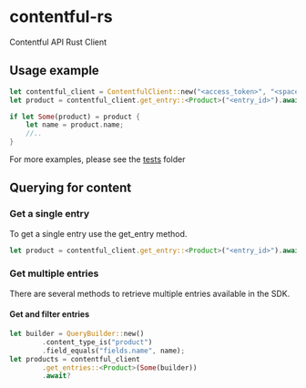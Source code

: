 # contentful-rs

Contentful API Rust Client 

## Usage example

```rust
let contentful_client = ContentfulClient::new("<access_token>", "<space_id>");
let product = contentful_client.get_entry::<Product>("<entry_id>").await?;

if let Some(product) = product {
    let name = product.name;
    //..
}
```
For more examples, please see the [tests] folder

## Querying for content

### Get a single entry

To get a single entry use the get_entry<T> method.

```rust
let product = contentful_client.get_entry::<Product>("<entry_id>").await?;

```

### Get multiple entries

There are several methods to retrieve multiple entries available in the SDK.

#### Get and filter entries

```rust
let builder = QueryBuilder::new()
        .content_type_is("product")
        .field_equals("fields.name", name);
let products = contentful_client
        .get_entries::<Product>(Some(builder))
        .await?
```

[tests]: https://github.com/sajuthankappan/contentful-rs/tree/master/tests